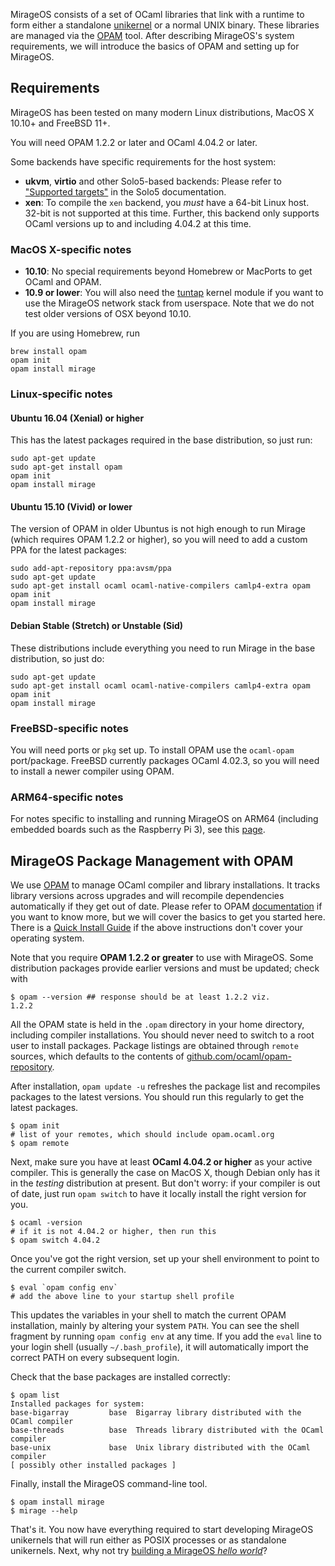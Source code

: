 MirageOS consists of a set of OCaml libraries that link with a runtime to form either a standalone [unikernel](https://en.wikipedia.org/wiki/Unikernel) or a normal UNIX binary. These libraries are managed via the [OPAM](https://opam.ocaml.org) tool. After describing MirageOS's system requirements, we will introduce the basics of OPAM and setting up for MirageOS.

## Requirements

MirageOS has been tested on many modern Linux distributions, MacOS X 10.10+ and FreeBSD 11+.

You will need OPAM 1.2.2 or later and OCaml 4.04.2 or later.

Some backends have specific requirements for the host system:

* __ukvm__, __virtio__ and other Solo5-based backends: Please refer to ["Supported targets"](https://github.com/Solo5/solo5/blob/v0.3.0/docs/building.md#supported-targets) in the Solo5 documentation.
* __xen__: To compile the `xen` backend, you *must* have a 64-bit Linux host. 32-bit is not supported at this time. Further, this backend only supports OCaml versions up to and including 4.04.2 at this time.

### MacOS X-specific notes

* __10.10__: No special requirements beyond Homebrew or MacPorts to get OCaml and OPAM.
* __10.9 or lower__: You will also need the [tuntap](http://tuntaposx.sourceforge.net/) kernel module if you want to use the MirageOS network stack from userspace.  Note that we do not test older versions of OSX beyond 10.10.

If you are using Homebrew, run

    brew install opam
    opam init
    opam install mirage

### Linux-specific notes

#### Ubuntu 16.04 (Xenial) or higher

This has the latest packages required in the base distribution, so just run:

    sudo apt-get update
    sudo apt-get install opam
    opam init
    opam install mirage

#### Ubuntu 15.10 (Vivid) or lower

The version of OPAM in older Ubuntus is not high enough to run Mirage (which requires OPAM 1.2.2 or higher), so you will need to add a custom PPA for the latest packages:

    sudo add-apt-repository ppa:avsm/ppa
    sudo apt-get update
    sudo apt-get install ocaml ocaml-native-compilers camlp4-extra opam
    opam init
    opam install mirage

#### Debian Stable (Stretch) or Unstable (Sid)

These distributions include everything you need to run Mirage in the base distribution, so just do:

    sudo apt-get update
    sudo apt-get install ocaml ocaml-native-compilers camlp4-extra opam
    opam init
    opam install mirage

### FreeBSD-specific notes

You will need ports or `pkg` set up. To install OPAM use the `ocaml-opam` port/package. FreeBSD currently packages OCaml 4.02.3, so you will need to install a newer compiler using OPAM.

### ARM64-specific notes

For notes specific to installing and running MirageOS on ARM64 (including embedded boards such as the Raspberry Pi 3), see this [page](/wiki/arm64).

## MirageOS Package Management with OPAM

We use [OPAM](https://opam.ocaml.org) to manage OCaml compiler and library installations. It tracks library versions across upgrades and will recompile dependencies automatically if they get out of date. Please refer to OPAM [documentation](https://opam.ocaml.org) if you want to know more, but we will cover the basics to get you started here. There is a [Quick Install Guide](http://opam.ocaml.org/doc/Install.html) if the above instructions don't cover your operating system.

Note that you require **OPAM 1.2.2 or greater** to use with MirageOS. Some distribution packages provide earlier versions and must be updated; check with

    $ opam --version ## response should be at least 1.2.2 viz.
    1.2.2

All the OPAM state is held in the `.opam` directory in your home directory, including compiler installations. You should never need to switch to a root user to install packages. Package listings are obtained through `remote` sources, which defaults to the contents of [github.com/ocaml/opam-repository](https://github.com/ocaml/opam-repository).

After installation, `opam update -u` refreshes the package list and recompiles packages to the latest versions.  You should run this regularly to get the latest packages.

    $ opam init
    # list of your remotes, which should include opam.ocaml.org
    $ opam remote

Next, make sure you have at least **OCaml 4.04.2 or higher** as your active compiler. This is generally the case on MacOS X, though Debian only has it in the *testing* distribution at present. But don't worry: if your compiler is out of date, just run `opam switch` to have it locally install the right version for you.

    $ ocaml -version
    # if it is not 4.04.2 or higher, then run this
    $ opam switch 4.04.2

Once you've got the right version, set up your shell environment to point to the current compiler switch.

    $ eval `opam config env`
    # add the above line to your startup shell profile

This updates the variables in your shell to match the current OPAM installation, mainly by altering your system `PATH`. You can see the shell fragment by running `opam config env` at any time. If you add the `eval` line to your login shell (usually `~/.bash_profile`), it will automatically import the correct PATH on every subsequent login.

Check that the base packages are installed correctly:

    $ opam list
    Installed packages for system:
    base-bigarray         base  Bigarray library distributed with the OCaml compiler
    base-threads          base  Threads library distributed with the OCaml compiler
    base-unix             base  Unix library distributed with the OCaml compiler
    [ possibly other installed packages ]

Finally, install the MirageOS command-line tool.

    $ opam install mirage
    $ mirage --help

That's it. You now have everything required to start developing MirageOS unikernels that will run either as POSIX processes or as standalone unikernels. Next, why not try [building a MirageOS *hello world*](/wiki/hello-world)?
